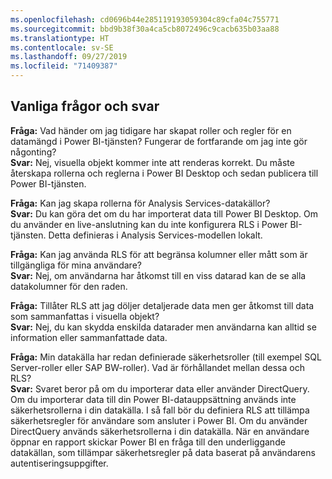 ```yaml
---
ms.openlocfilehash: cd0696b44e285119193059304c89cfa04c755771
ms.sourcegitcommit: bbd9b38f30a4ca5cb8072496c9cacb635b03aa88
ms.translationtype: HT
ms.contentlocale: sv-SE
ms.lasthandoff: 09/27/2019
ms.locfileid: "71409387"
---
```

## <a name="faq"></a>Vanliga frågor och svar
**Fråga:** Vad händer om jag tidigare har skapat roller och regler för en datamängd i Power BI-tjänsten? Fungerar de fortfarande om jag inte gör någonting?  
**Svar:** Nej, visuella objekt kommer inte att renderas korrekt. Du måste återskapa rollerna och reglerna i Power BI Desktop och sedan publicera till Power BI-tjänsten.

**Fråga:** Kan jag skapa rollerna för Analysis Services-datakällor?  
**Svar:** Du kan göra det om du har importerat data till Power BI Desktop. Om du använder en live-anslutning kan du inte konfigurera RLS i Power BI-tjänsten. Detta definieras i Analysis Services-modellen lokalt.

**Fråga:** Kan jag använda RLS för att begränsa kolumner eller mått som är tillgängliga för mina användare?  
**Svar:** Nej, om användarna har åtkomst till en viss datarad kan de se alla datakolumner för den raden.

**Fråga:** Tillåter RLS att jag döljer detaljerade data men ger åtkomst till data som sammanfattas i visuella objekt?  
**Svar:** Nej, du kan skydda enskilda datarader men användarna kan alltid se information eller sammanfattade data.

**Fråga:** Min datakälla har redan definierade säkerhetsroller (till exempel SQL Server-roller eller SAP BW-roller). Vad är förhållandet mellan dessa och RLS?  
**Svar:** Svaret beror på om du importerar data eller använder DirectQuery. Om du importerar data till din Power BI-datauppsättning används inte säkerhetsrollerna i din datakälla. I så fall bör du definiera RLS att tillämpa säkerhetsregler för användare som ansluter i Power BI. Om du använder DirectQuery används säkerhetsrollerna i din datakälla. När en användare öppnar en rapport skickar Power BI en fråga till den underliggande datakällan, som tillämpar säkerhetsregler på data baserat på användarens autentiseringsuppgifter.
